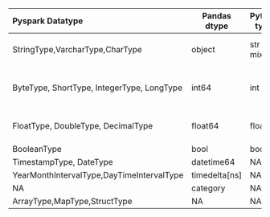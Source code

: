 
| Pyspark Datatype | Pandas dtype<br> | Python type<br> | NumPy type<br> |
| :--- | ---- | ---- | ---- |
| StringType,VarcharType,CharType<br> | object<br> | str or mixed<br> | string_, unicode_, mixed types<br> |
| ByteType, ShortType, IntegerType, LongType<br> | int64<br> | int<br> | int_, int8, int16, int32, int64, uint8, uint16, uint32, uint64<br> |
| FloatType, DoubleType, DecimalType<br> | float64<br> | float<br> | float_, float16, float32, float64<br> |
| BooleanType<br> | bool<br> | bool<br> | bool_<br> |
| TimestampType, DateType<br> | datetime64<br> | NA<br> | datetime64[ns]<br> |
| YearMonthIntervalType,DayTimeIntervalType<br> | timedelta[ns]<br> | NA<br> | NA<br> |
| NA<br> | category<br> | NA<br> | NA<br> |
| ArrayType,MapType,StructType<br> | NA<br> | NA<br> | NA<br> |

